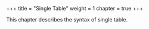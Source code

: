 +++
title = "Single Table"
weight = 1
chapter = true
+++

This chapter describes the syntax of single table.
